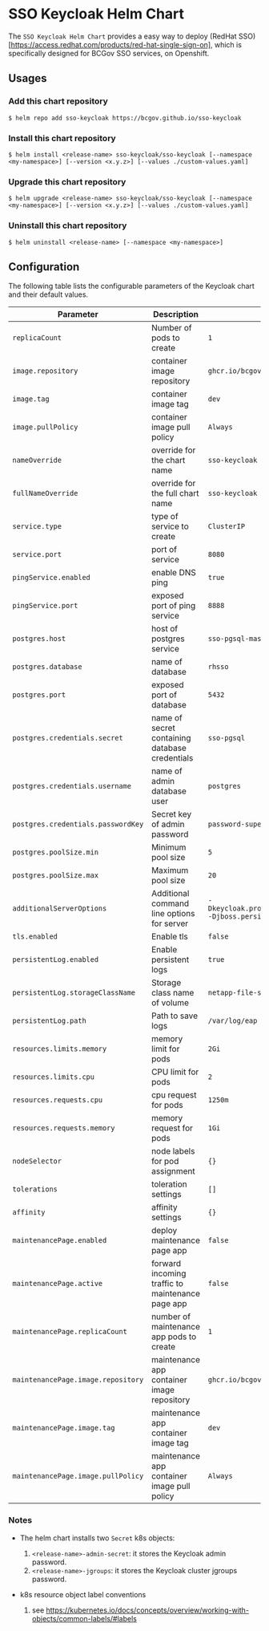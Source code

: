 # SSO Keycloak Helm Chart

The `SSO Keycloak Helm Chart` provides a easy way to deploy (RedHat SSO)[https://access.redhat.com/products/red-hat-single-sign-on], which is specifically designed for BCGov SSO services, on Openshift.

## Usages

### Add this chart repository

```console
$ helm repo add sso-keycloak https://bcgov.github.io/sso-keycloak
```

### Install this chart repository

```console
$ helm install <release-name> sso-keycloak/sso-keycloak [--namespace <my-namespace>] [--version <x.y.z>] [--values ./custom-values.yaml]
```

### Upgrade this chart repository

```console
$ helm upgrade <release-name> sso-keycloak/sso-keycloak [--namespace <my-namespace>] [--version <x.y.z>] [--values ./custom-values.yaml]
```

### Uninstall this chart repository

```console
$ helm uninstall <release-name> [--namespace <my-namespace>]
```

## Configuration

The following table lists the configurable parameters of the Keycloak chart and their default values.

| Parameter                          | Description                                      | Default                                                                                    |
| ---------------------------------- | ------------------------------------------------ | ------------------------------------------------------------------------------------------ |
| `replicaCount`                     | Number of pods to create                         | `1`                                                                                        |
| `image.repository`                 | container image repository                       | `ghcr.io/bcgov/sso`                                                                        |
| `image.tag`                        | container image tag                              | `dev`                                                                                      |
| `image.pullPolicy`                 | container image pull policy                      | `Always`                                                                                   |
| `nameOverride`                     | override for the chart name                      | `sso-keycloak`                                                                             |
| `fullNameOverride`                 | override for the full chart name                 | `sso-keycloak`                                                                             |
| `service.type`                     | type of service to create                        | `ClusterIP`                                                                                |
| `service.port`                     | port of service                                  | `8080`                                                                                     |
| `pingService.enabled`              | enable DNS ping                                  | `true`                                                                                     |
| `pingService.port`                 | exposed port of ping service                     | `8888`                                                                                     |
| `postgres.host`                    | host of postgres service                         | `sso-pgsql-master`                                                                         |
| `postgres.database`                | name of database                                 | `rhsso`                                                                                    |
| `postgres.port`                    | exposed port of database                         | `5432`                                                                                     |
| `postgres.credentials.secret`      | name of secret containing database credentials   | `sso-pgsql`                                                                                |
| `postgres.credentials.username`    | name of admin database user                      | `postgres`                                                                                 |
| `postgres.credentials.passwordKey` | Secret key of admin password                     | `password-superuser`                                                                       |
| `postgres.poolSize.min`            | Minimum pool size                                | `5`                                                                                        |
| `postgres.poolSize.max`            | Maximum pool size                                | `20`                                                                                       |
| `additionalServerOptions`          | Additional command line options for server       | `-Dkeycloak.profile.feature.authorization=enabled -Djboss.persistent.log.dir=/var/log/eap` |
| `tls.enabled`                      | Enable tls                                       | `false`                                                                                    |
| `persistentLog.enabled`            | Enable persistent logs                           | `true`                                                                                     |
| `persistentLog.storageClassName`   | Storage class name of volume                     | `netapp-file-standard`                                                                     |
| `persistentLog.path`               | Path to save logs                                | `/var/log/eap`                                                                             |
| `resources.limits.memory`          | memory limit for pods                            | `2Gi`                                                                                      |
| `resources.limits.cpu`             | CPU limit for pods                               | `2`                                                                                        |
| `resources.requests.cpu`           | cpu request for pods                             | `1250m`                                                                                    |
| `resources.requests.memory`        | memory request for pods                          | `1Gi`                                                                                      |
| `nodeSelector`                     | node labels for pod assignment                   | `{}`                                                                                       |
| `tolerations`                      | toleration settings                              | `[]`                                                                                       |
| `affinity`                         | affinity settings                                | `{}`                                                                                       |
| `maintenancePage.enabled`          | deploy maintenance page app                      | `false`                                                                                    |
| `maintenancePage.active`           | forward incoming traffic to maintenance page app | `false`                                                                                    |
| `maintenancePage.replicaCount`     | number of maintenance app pods to create         | `1`                                                                                        |
| `maintenancePage.image.repository` | maintenance app container image repository       | `ghcr.io/bcgov/sso-maintenance`                                                            |
| `maintenancePage.image.tag`        | maintenance app container image tag              | `dev`                                                                                      |
| `maintenancePage.image.pullPolicy` | maintenance app container image pull policy      | `Always`                                                                                   |

### Notes

- The helm chart installs two `Secret` k8s objects:

  1. `<release-name>-admin-secret`: it stores the Keycloak admin password.
  1. `<release-name>-jgroups`: it stores the Keycloak cluster jgroups password.

- k8s resource object label conventions
  1. see https://kubernetes.io/docs/concepts/overview/working-with-objects/common-labels/#labels
